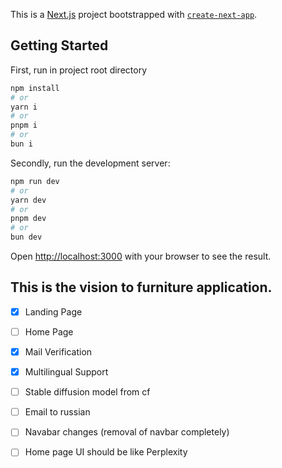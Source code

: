 This is a [Next.js](https://nextjs.org/) project bootstrapped with [`create-next-app`](https://github.com/vercel/next.js/tree/canary/packages/create-next-app).

## Getting Started

First, run in project root directory

```bash
npm install
# or
yarn i
# or
pnpm i
# or
bun i
```

Secondly, run the development server:

```bash
npm run dev
# or
yarn dev
# or
pnpm dev
# or
bun dev
```

Open [http://localhost:3000](http://localhost:3000) with your browser to see the result.

## This is the vision to furniture application.

-   [x] Landing Page
-   [ ] Home Page
-   [x] Mail Verification
-   [x] Multilingual Support
-   [ ] Stable diffusion model from cf

-   [ ] Email to russian
-   [ ] Navabar changes (removal of navbar completely)
-   [ ] Home page UI should be like Perplexity
